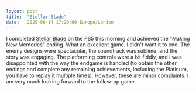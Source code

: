```yaml
---
layout: post
title:  "Stellar Blade"
date:   2025-06-14 17:20:00 Europe/London
---
```


I completed [Stellar Blade](https://www.metacritic.com/game/stellar-blade/) on the PS5 this morning and achieved the "Making New Memories" ending. What an excellent game. I didn't want it to end. The enemy designs were spectacular, the soundtrack was sublime, and the story was engaging. The platforming controls were a bit fiddly, and I was disappointed with the way the endgame is handled (to obtain the other endings and complete any remaining achievements, including the Platinum, you have to replay it multiple times). However, these are minor complaints. I am very much looking forward to the follow-up game.
